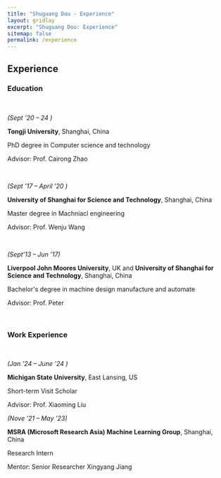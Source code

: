 ```yaml
---
title: "Shuguang Dou - Experience"
layout: gridlay
excerpt: "Shuguang Dou: Experience"
sitemap: false
permalink: /experience
---
```


## Experience

<h3>Education</h3>

<p>&nbsp;</p>

<p><em>(Sept &rsquo;20 &ndash; 24 )</em></p>

<p><strong>Tongji University</strong>, Shanghai, China</p>

<p>PhD degree in Computer science and technology</p>

<p>Advisor: Prof. Cairong Zhao </p>

<p>&nbsp;</p>

<p><em>(Sept &rsquo;17 &ndash; April &rsquo;20 )</em></p>

<p><strong>University of Shanghai for Science and Technology</strong>, Shanghai, China</p>

<p>Master degree in Machniacl engineering</p>

<p>Advisor: Prof. Wenju Wang </p>

<p>&nbsp;</p>

<p><em>(Sept&rsquo;13 &ndash; Jun &rsquo;17)</em></p>

<p> <strong>Liverpool John Moores University</strong>, UK and <strong>University of Shanghai for Science and Technology</strong>, Shanghai, China</p>

<p>Bachelor's degree in machine design manufacture and automate</p>

<p>Advisor: Prof. Peter </p>

<p>&nbsp;</p>

<h3>Work Experience</h3>

<p>&nbsp;</p>



<p><em>(Jan &rsquo;24 &ndash; June &rsquo;24 )</em></p>

<p><strong>Michigan State University</strong>, East Lansing, US</p>

<p>Short-term Visit Scholar</p>

<p>Advisor: Prof. Xiaoming Liu </p>

<p><em>(Nove &rsquo;21 &ndash; May &rsquo;23)</em></p>

<p><strong>MSRA (Microsoft Research Asia) Machine Learning Group</strong>, Shanghai, China</p>

<p>Research Intern</p>

<p>Mentor: Senior Researcher Xingyang Jiang</p>

<p>&nbsp;</p>
